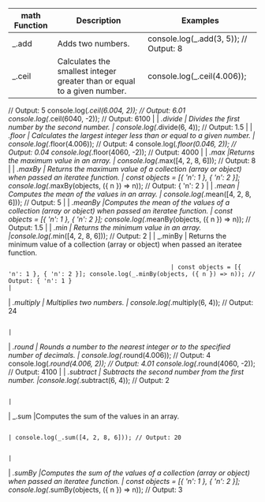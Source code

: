 | math Function   | Description                                                                                                                                                                                                                   | Examples                                                                                                                                                                                                                              |
|-------------------|-------------------------------------------------------------------------------------------------------------------------------------------------------------------------------------------------------------------------------|---------------------------------------------------------------------------------------------------------------------------------------------------------------------------------------------------------------------------------------|
| _.add         | Adds two numbers.           | console.log(_.add(3, 5)); // Output: 8 |
| _.ceil        | Calculates the smallest integer greater than or equal to a given number.| console.log(_.ceil(4.006));
// Output: 5
console.log(_.ceil(6.004, 2));
 // Output: 6.01
console.log(_.ceil(6040, -2)); // Output: 6100
  |
| _.divide        | Divides the first number by the second number.                                                                                                                                     | console.log(_.divide(6, 4)); // Output: 1.5                                                                                                                                             |
| _.floor       | Calculates the largest integer less than or equal to a given number.                                                                                                            | console.log(_.floor(4.006));
 // Output: 4
console.log(_.floor(0.046, 2));
 // Output: 0.04
console.log(_.floor(4060, -2));
  // Output: 4000                                                                                                                            |
| _.max            |Returns the maximum value in an array.                      | console.log(_.max([4, 2, 8, 6])); // Output: 8                                                      |
| _.maxBy       | Returns the maximum value of a collection (array or object) when passed an iteratee function.                                                                                                            | const objects = [{ 'n': 1 }, { 'n': 2 }]; console.log(_.maxBy(objects, ({ n }) => n)); // Output: { 'n': 2 }                                                               |
| _.mean        | Computes the mean of the values in an array.                                                                                                                                                                             |   console.log(_.mean([4, 2, 8, 6])); // Output: 5                                                                                                                                                                              |
| _.meanBy        |Computes the mean of the values of a collection (array or object) when passed an iteratee function.                                                         | const objects = [{ 'n': 1 }, { 'n': 2 }]; console.log(_.meanBy(objects, ({ n }) => n)); // Output: 1.5                                                                                                                                  |
| _.min         | Returns the minimum value in an array.                                       |console.log(_.min([4, 2, 8, 6])); // Output: 2                                                                                                            |
| _.minBy | Returns the minimum value of a collection (array or object) when passed an iteratee function.

                                                  | const objects = [{ 'n': 1 }, { 'n': 2 }]; console.log(_.minBy(objects, ({ n }) => n)); // Output: { 'n': 1 }                                                                                                                    |
| _.multiply          | Multiplies two numbers.                                                                                                                                        | console.log(_.multiply(6, 4)); // Output: 24

                                                                                                               |
| _.round        | Rounds a number to the nearest integer or to the specified number of decimals.                                                                                                                  | console.log(_.round(4.006));
 // Output: 4
console.log(_.round(4.006, 2));
  // Output: 4.01
console.log(_.round(4060, -2)); // Output: 4100                                                                                                                      |
| _.subtract           | Subtracts the second number from the first number.                                                                                                                                                 |console.log(_.subtract(6, 4)); // Output: 2

                                                                                                                                              |
| _.sum      |Computes the sum of the values in an array.

                                                                                                                          | console.log(_.sum([4, 2, 8, 6])); // Output: 20

                                                                                                                                     |
| _.sumBy          |Computes the sum of the values of a collection (array or object) when passed an iteratee function.                                                                                                                                                                             | const objects = [{ 'n': 1 }, { 'n': 2 }]; console.log(_.sumBy(objects, ({ n }) => n)); // Output: 3                                                          